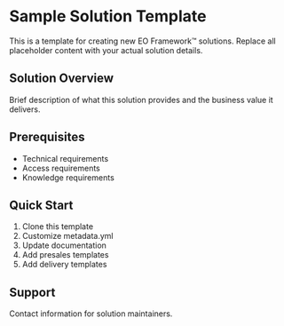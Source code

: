 # Sample Solution Template

This is a template for creating new EO Framework™ solutions. Replace all placeholder content with your actual solution details.

## Solution Overview
Brief description of what this solution provides and the business value it delivers.

## Prerequisites
- Technical requirements
- Access requirements
- Knowledge requirements

## Quick Start
1. Clone this template
2. Customize metadata.yml
3. Update documentation
4. Add presales templates
5. Add delivery templates

## Support
Contact information for solution maintainers.